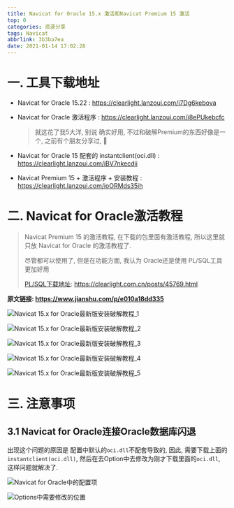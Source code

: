 ```yaml
---
title: Navicat for Oracle 15.x 激活和Navicat Premium 15 激活
top: 0
categories: 资源分享
tags: Navicat
abbrlink: 3b3ba7ea
date: 2021-01-14 17:02:28
---
```


# 一.  工具下载地址

- Navicat for Oracle 15.22 : <https://clearlight.lanzoui.com/i7Dg6kebova>

- Navicat for Oracle 激活程序 : <https://clearlight.lanzoui.com/i8ePUkebcfc>

  > 就这花了我5大洋, 别说 确实好用, 不过和破解Premium的东西好像是一个, 之前有个朋友分享过, :tada:

- Navicat for Oracle 15 配套的 instantclient(oci.dll) : <https://clearlight.lanzoui.com/iBV7nkecdji>

- Navicat Premium 15 + 激活程序 + 安装教程 : <https://clearlight.lanzoui.com/ioORMds35ih>

# 二. Navicat for Oracle激活教程

> Navicat Premium 15 的激活教程, 在下载的包里面有激活教程, 所以这里就只放 Navicat for Oracle 的激活教程了.
>
> 尽管都可以使用了, 但是在功能方面, 我认为 Oracle还是使用 PL/SQL工具更加好用
>
> [PL/SQL下载地址](https://clearlight.com.cn/posts/45769.html): <https://clearlight.com.cn/posts/45769.html>

**原文链接: <https://www.jianshu.com/p/e010a18dd335>**

![Navicat 15.x for Oracle最新版安装破解教程_1](https://gitee.com/clearlightY/mapdepot/raw/master/img/20210114191021.png)



![Navicat 15.x for Oracle最新版安装破解教程_2](https://s3.ax1x.com/2021/01/14/sd3SoR.png)



![Navicat 15.x for Oracle最新版安装破解教程_3](https://gitee.com/clearlightY/mapdepot/raw/master/img/20210114191050.png)



![Navicat 15.x for Oracle最新版安装破解教程_4](https://s3.ax1x.com/2021/01/14/sd1bWV.png)



![Navicat 15.x for Oracle最新版安装破解教程_5](https://gitee.com/clearlightY/mapdepot/raw/master/img/20210114191238.png)



# 三. 注意事项

## 3.1 Navicat for Oracle连接Oracle数据库闪退

出现这个问题的原因是 配置中默认的`oci.dll`不配套导致的, 因此, 需要下载上面的`instantclient(oci.dll)`, 然后在去Option中去修改为刚才下载里面的`oci.dll`, 这样问题就解决了.

![Navicat for Oracle中的配置项](https://gitee.com/clearlightY/mapdepot/raw/master/img/20210114184636.png)

![Options中需要修改的位置](https://gitee.com/clearlightY/mapdepot/raw/master/img/20210114184736.png)
